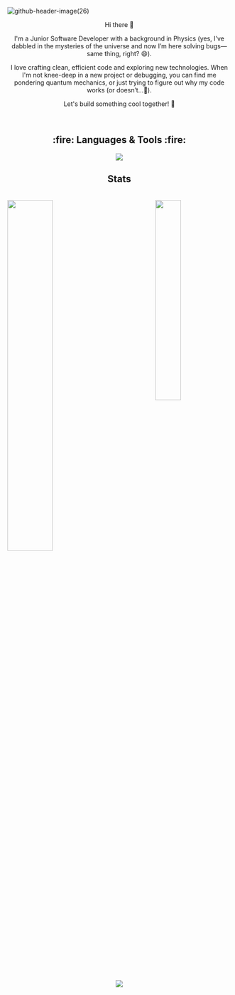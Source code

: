 ![github-header-image(26)](https://github.com/user-attachments/assets/4b74c11b-9522-49f0-9dca-62bdc1dd37a9)

<p align="center">
Hi there 👋
</p>
<p align="center">
  I'm a Junior Software Developer with a background in Physics (yes, I’ve dabbled in the mysteries of the universe and now I’m here solving bugs—same thing, right? 😄).
</p>
<p align="center">
I love crafting clean, efficient code and exploring new technologies. When I'm not knee-deep in a new project or debugging, you can find me pondering quantum mechanics, or just trying to figure out why my code works (or doesn’t…🤔).
</p>
<p align="center">
Let's build something cool together! 🚀
</p>

<br>

<h2 align="center"> 
 :fire: Languages & Tools :fire:
</h2>


 
<p align="center">
  <a href="https://skillicons.dev">
    <img src="https://skillicons.dev/icons?i=git,html,css,sass,js,ts,react,java,postman,vite," />
  </a>
</p>

<h2 align="center"> 
 Stats
</h2>

<br>

<div class='container'>
  <img style="height: auto; width: 45%;" class="img" src="https://github-readme-stats.vercel.app/api?username=J0EYWEB&show_icons=true&theme=tokyonight" />
  &nbsp;
  &nbsp;
  <img style="height: auto; width: 34%;" align="right" class="img" src="https://github-readme-stats.vercel.app/api/top-langs/?username=J0EYWEB&theme=tokyonight&langs_count=8&layout=compact" /></div>
</div>

<div align="center">
  <img src="https://streak-stats.demolab.com/?user=J0EYWEB&theme=tokyonight" />
</div>
